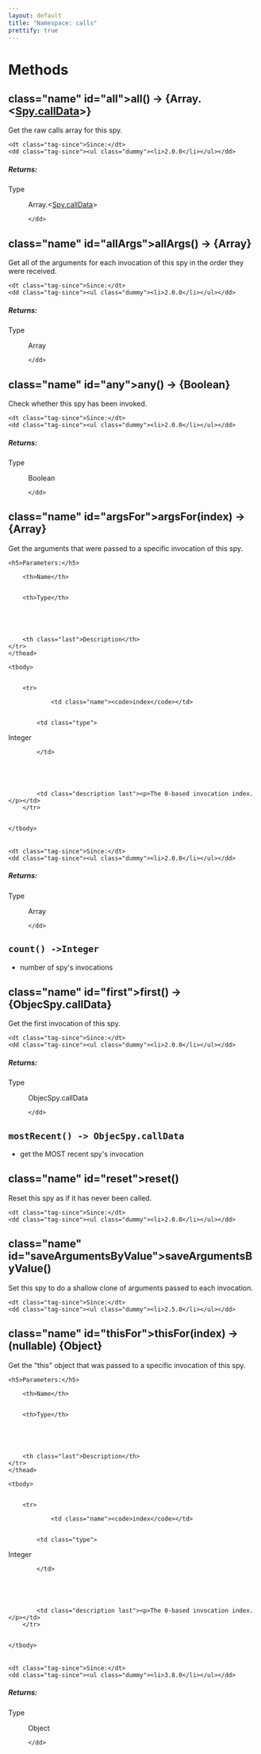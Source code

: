 ```yaml
---
layout: default
title: "Namespace: calls"
prettify: true
---
```


# Methods

        
            

    

    
## class="name" id="all"><span class="type-signature"></span>all<span class="signature">()</span><span class="type-signature"> &rarr; {Array.&lt;<a href="Spy.html#.callData">Spy.callData</a>>}</span></h4>
    

    



<div class="description">
    <p>Get the raw calls array for this spy.</p>
</div>













<dl class="details">

    

    
    <dt class="tag-since">Since:</dt>
    <dd class="tag-since"><ul class="dummy"><li>2.0.0</li></ul></dd>
    

    

    

    

    

    

    

    

    

    

    

    

    

    

    
</dl>















<h5>Returns:</h5>

        


<dl>
    <dt>
        Type
    </dt>
    <dd>
        
<span class="param-type">Array.&lt;<a href="Spy.html#.callData">Spy.callData</a>></span>


    </dd>
</dl>

    





        
            

    

    
## class="name" id="allArgs"><span class="type-signature"></span>allArgs<span class="signature">()</span><span class="type-signature"> &rarr; {Array}</span></h4>
    

    



<div class="description">
    <p>Get all of the arguments for each invocation of this spy in the order they were received.</p>
</div>













<dl class="details">

    

    
    <dt class="tag-since">Since:</dt>
    <dd class="tag-since"><ul class="dummy"><li>2.0.0</li></ul></dd>
    

    

    

    

    

    

    

    

    

    

    

    

    

    

    
</dl>















<h5>Returns:</h5>

        


<dl>
    <dt>
        Type
    </dt>
    <dd>
        
<span class="param-type">Array</span>


    </dd>
</dl>

    





        
            

    

    
## class="name" id="any"><span class="type-signature"></span>any<span class="signature">()</span><span class="type-signature"> &rarr; {Boolean}</span></h4>
    

    



<div class="description">
    <p>Check whether this spy has been invoked.</p>
</div>













<dl class="details">

    

    
    <dt class="tag-since">Since:</dt>
    <dd class="tag-since"><ul class="dummy"><li>2.0.0</li></ul></dd>
    

    

    

    

    

    

    

    

    

    

    

    

    

    

    
</dl>















<h5>Returns:</h5>

        


<dl>
    <dt>
        Type
    </dt>
    <dd>
        
<span class="param-type">Boolean</span>


    </dd>
</dl>

    





        
            

    

    
## class="name" id="argsFor"><span class="type-signature"></span>argsFor<span class="signature">(index)</span><span class="type-signature"> &rarr; {Array}</span></h4>
    

    



<div class="description">
    <p>Get the arguments that were passed to a specific invocation of this spy.</p>
</div>









    <h5>Parameters:</h5>
    

<table class="params">
    <thead>
    <tr>
        
        <th>Name</th>
        

        <th>Type</th>

        

        

        <th class="last">Description</th>
    </tr>
    </thead>

    <tbody>
    

        <tr>
            
                <td class="name"><code>index</code></td>
            

            <td class="type">
            
                
<span class="param-type">Integer</span>


            
            </td>

            

            

            <td class="description last"><p>The 0-based invocation index.</p></td>
        </tr>

    
    </tbody>
</table>






<dl class="details">

    

    
    <dt class="tag-since">Since:</dt>
    <dd class="tag-since"><ul class="dummy"><li>2.0.0</li></ul></dd>
    

    

    

    

    

    

    

    

    

    

    

    

    

    

    
</dl>















<h5>Returns:</h5>

        


<dl>
    <dt>
        Type
    </dt>
    <dd>
        
<span class="param-type">Array</span>


    </dd>
</dl>

    





        
            

    

    
## `count() ->Integer`

* number of spy's invocations

## class="name" id="first"><span class="type-signature"></span>first<span class="signature">()</span><span class="type-signature"> &rarr; {ObjecSpy.callData}</span></h4>
    

    



<div class="description">
    <p>Get the first invocation of this spy.</p>
</div>













<dl class="details">

    

    
    <dt class="tag-since">Since:</dt>
    <dd class="tag-since"><ul class="dummy"><li>2.0.0</li></ul></dd>
    

    

    

    

    

    

    

    

    

    

    

    

    

    

    
</dl>















<h5>Returns:</h5>

        


<dl>
    <dt>
        Type
    </dt>
    <dd>
        
<span class="param-type">ObjecSpy.callData</span>


    </dd>
</dl>

## `mostRecent() -> ObjecSpy.callData`

* get the MOST recent spy's invocation
    
## class="name" id="reset"><span class="type-signature"></span>reset<span class="signature">()</span><span class="type-signature"></span></h4>
    

    



<div class="description">
    <p>Reset this spy as if it has never been called.</p>
</div>













<dl class="details">

    

    
    <dt class="tag-since">Since:</dt>
    <dd class="tag-since"><ul class="dummy"><li>2.0.0</li></ul></dd>
    

    

    

    

    

    

    

    

    

    

    

    

    

    

    
</dl>




















        
            

    

    
## class="name" id="saveArgumentsByValue"><span class="type-signature"></span>saveArgumentsByValue<span class="signature">()</span><span class="type-signature"></span></h4>
    

    



<div class="description">
    <p>Set this spy to do a shallow clone of arguments passed to each invocation.</p>
</div>













<dl class="details">

    

    
    <dt class="tag-since">Since:</dt>
    <dd class="tag-since"><ul class="dummy"><li>2.5.0</li></ul></dd>
    

    

    

    

    

    

    

    

    

    

    

    

    

    

    
</dl>




















        
            

    

    
## class="name" id="thisFor"><span class="type-signature"></span>thisFor<span class="signature">(index)</span><span class="type-signature"> &rarr; (nullable) {Object}</span></h4>
    

    



<div class="description">
    <p>Get the &quot;this&quot; object that was passed to a specific invocation of this spy.</p>
</div>









    <h5>Parameters:</h5>
    

<table class="params">
    <thead>
    <tr>
        
        <th>Name</th>
        

        <th>Type</th>

        

        

        <th class="last">Description</th>
    </tr>
    </thead>

    <tbody>
    

        <tr>
            
                <td class="name"><code>index</code></td>
            

            <td class="type">
            
                
<span class="param-type">Integer</span>


            
            </td>

            

            

            <td class="description last"><p>The 0-based invocation index.</p></td>
        </tr>

    
    </tbody>
</table>






<dl class="details">

    

    
    <dt class="tag-since">Since:</dt>
    <dd class="tag-since"><ul class="dummy"><li>3.8.0</li></ul></dd>
    

    

    

    

    

    

    

    

    

    

    

    

    

    

    
</dl>















<h5>Returns:</h5>

        


<dl>
    <dt>
        Type
    </dt>
    <dd>
        
<span class="param-type">Object</span>


    </dd>
</dl>

    





        
    

    

    
</article>
